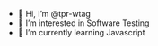 - 👋 Hi, I’m @tpr-wtag
- 👀 I’m interested in Software Testing
- 🌱 I’m currently learning Javascript


<!---
tpr-wtag/tpr-wtag is a ✨ special ✨ repository because its `README.md` (this file) appears on your GitHub profile.
You can click the Preview link to take a look at your changes.
--->
